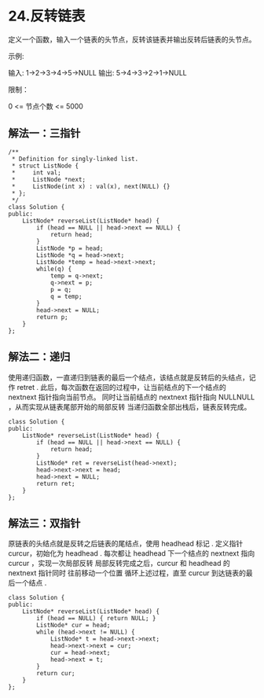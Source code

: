 # 24.反转链表

定义一个函数，输入一个链表的头节点，反转该链表并输出反转后链表的头节点。

示例:

输入: 1->2->3->4->5->NULL
输出: 5->4->3->2->1->NULL


限制：

0 <= 节点个数 <= 5000

## 解法一：三指针

```
/**
 * Definition for singly-linked list.
 * struct ListNode {
 *     int val;
 *     ListNode *next;
 *     ListNode(int x) : val(x), next(NULL) {}
 * };
 */
class Solution {
public:
    ListNode* reverseList(ListNode* head) {
        if (head == NULL || head->next == NULL) {
            return head;
        }
        ListNode *p = head;
        ListNode *q = head->next;
        ListNode *temp = head->next->next;
        while(q) {
            temp = q->next;
            q->next = p;
            p = q;
            q = temp;
        }
        head->next = NULL;
        return p;
    }
};
```

## 解法二：递归

使用递归函数，一直递归到链表的最后一个结点，该结点就是反转后的头结点，记作 retret .
此后，每次函数在返回的过程中，让当前结点的下一个结点的 nextnext 指针指向当前节点。
同时让当前结点的 nextnext 指针指向 NULLNULL ，从而实现从链表尾部开始的局部反转
当递归函数全部出栈后，链表反转完成。

```
class Solution {
public:
    ListNode* reverseList(ListNode* head) {
        if (head == NULL || head->next == NULL) {
            return head;
        }
        ListNode* ret = reverseList(head->next);
        head->next->next = head;
        head->next = NULL;
        return ret;
    }
};
```

## 解法三：双指针

原链表的头结点就是反转之后链表的尾结点，使用 headhead 标记 .
定义指针 curcur，初始化为 headhead .
每次都让 headhead 下一个结点的 nextnext 指向 curcur ，实现一次局部反转
局部反转完成之后，curcur 和 headhead 的 nextnext 指针同时 往前移动一个位置
循环上述过程，直至 curcur 到达链表的最后一个结点 .

```
class Solution {
public:
    ListNode* reverseList(ListNode* head) {
        if (head == NULL) { return NULL; }
        ListNode* cur = head;
        while (head->next != NULL) {
            ListNode* t = head->next->next;
            head->next->next = cur;
            cur = head->next;
            head->next = t;
        }
        return cur;
    }
};
```



